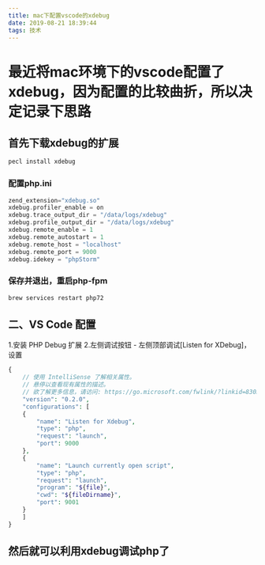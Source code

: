 ```yaml
---
title: mac下配置vscode的xdebug
date: 2019-08-21 18:39:44
tags: 技术
---
```

# 最近将mac环境下的vscode配置了xdebug，因为配置的比较曲折，所以决定记录下思路
## 首先下载xdebug的扩展
``` php
pecl install xdebug
```
### 配置php.ini
``` php
zend_extension="xdebug.so"
xdebug.profiler_enable = on
xdebug.trace_output_dir = "/data/logs/xdebug"
xdebug.profile_output_dir = "/data/logs/xdebug"
xdebug.remote_enable = 1
xdebug.remote_autostart = 1
xdebug.remote_host = "localhost"
xdebug.remote_port = 9000
xdebug.idekey = "phpStorm"
 ```
### 保存并退出，重启php-fpm 
 ``` php
 brew services restart php72
```
## 二、VS Code 配置
1.安装 PHP Debug 扩展
2.左侧调试按钮 - 左侧顶部调试[Listen for XDebug]，设置
``` php
{
    // 使用 IntelliSense 了解相关属性。 
    // 悬停以查看现有属性的描述。
    // 欲了解更多信息，请访问: https://go.microsoft.com/fwlink/?linkid=830387
    "version": "0.2.0",
    "configurations": [
    {
        "name": "Listen for Xdebug",
        "type": "php",
        "request": "launch",
        "port": 9000
    },
    {
        "name": "Launch currently open script",
        "type": "php",
        "request": "launch",
        "program": "${file}",
        "cwd": "${fileDirname}",
        "port": 9001
    }
    ]
}
 ```
## 然后就可以利用xdebug调试php了

